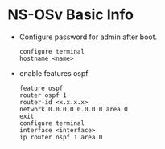 # NS-OSv Basic Info
- Configure password for admin after boot. 
    ```
    configure terminal
    hostname <name>

- enable features ospf
    ```
    feature ospf
    router ospf 1
    router-id <x.x.x.x>
    network 0.0.0.0 0.0.0.0 area 0
    exit
    configure terminal
    interface <interface>
    ip router ospf 1 area 0
    


